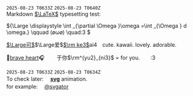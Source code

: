 `2025-08-23 T0633Z` `2025-08-23 T0640Z`   
Markdown [$`\LaTeX`$&NoBreak;](https://katex.org/docs/supported.html) typesetting test:

$`{\Large \displaystyle \int _{\partial \Omega }\omega =\int _{\Omega } d \omega.} \qquad (øωø) \quad:3 `$

<!--$$\tag*{ (øωø) :3} \begin{equation} {\Large \displaystyle \int _{\partial \Omega }\omega =\int _{\Omega } d \omega \,.} \end{equation}$$-->


[$`\Large可`$&NoBreak;]()$`\Large爱`$[$`\rm ke3`$&NoBreak;]()ai4　cute. kawaii. lovely. adorable.  

🎼[brave heart](https://www.youtube.com/watch_videos?video_ids=JawoCT3nDQ0,ksI6j4TWRu4,4aJYDRSw9YY,xeedIX8yQ6A,7lGCCiqLtnY,rS4SX0X9GD0,3E2d20SAD4Y,BPY03wVDkqg,muSMB7-HbnA&)🎧
　　于你$`\rm^{yu2}_{ni3}`$ = for you.　　:3








`2025-08-23 T0633Z` `2025-08-23 T0634Z`     
To check later: 　**[svg](https://duckduckgo.com/?q=animated+svg&ia=web)** animation.   
for example: 　[@svgator](https://www.svgator.com/blog/cool-svg-animation-examples-to-inspire/#simple-svg-animation-examples)
